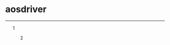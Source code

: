 <!DOCTYPE html>
<html>

<head>
    <meta charset="utf-8">
</head>

<body>
    <h1>aosdriver</h1>
    <hr>
    <ul>1
        <ul>2</ul>
    </ul>
</body>

</html>